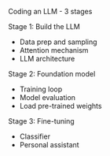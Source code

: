 Coding an LLM - 3 stages

Stage 1: Build the LLM

* Data prep and sampling
* Attention mechanism
* LLM architecture

Stage 2: Foundation model

* Training loop
* Model evaluation
* Load pre-trained weights

Stage 3: Fine-tuning

* Classifier
* Personal assistant

